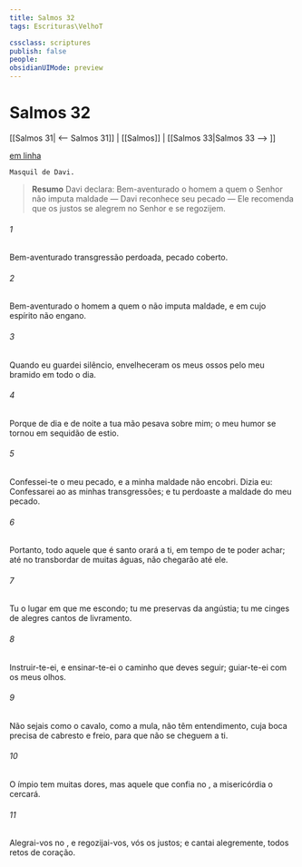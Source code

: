 ```yaml
---
title: Salmos 32
tags: Escrituras\VelhoT

cssclass: scriptures
publish: false
people:
obsidianUIMode: preview
---
```


# Salmos 32
[[Salmos 31| <-- Salmos 31]] | [[Salmos]] | [[Salmos 33|Salmos 33 --> ]]

[em linha](https://churchofjesuschrist.org/study/scriptures/ot/ps/32?lang=por)

```
Masquil de Davi.
```

> __Resumo__
Davi declara: Bem-aventurado o homem a quem o Senhor não imputa maldade — Davi reconhece seu pecado — Ele recomenda que os justos se alegrem no Senhor e se regozijem.

###### 1 
Bem-aventurado  transgressão  perdoada,  pecado  coberto.

###### 2 
Bem-aventurado o homem a quem o  não imputa maldade, e em cujo espírito não  engano.

###### 3 
Quando eu guardei silêncio, envelheceram os meus ossos pelo meu bramido em todo o dia.

###### 4 
Porque de dia e de noite a tua mão pesava sobre mim; o meu humor se tornou em sequidão de estio. 

###### 5 
Confessei-te o meu pecado, e a minha maldade não encobri. Dizia eu: Confessarei ao  as minhas transgressões; e tu perdoaste a maldade do meu pecado. 

###### 6 
Portanto, todo aquele que é santo orará a ti, em tempo de te poder achar; até no transbordar de muitas águas,  não chegarão até ele.

###### 7 
Tu  o lugar em que me escondo; tu me preservas da angústia; tu me cinges de alegres cantos de livramento. 

###### 8 
Instruir-te-ei, e ensinar-te-ei o caminho que deves seguir; guiar-te-ei com os meus olhos.

###### 9 
Não sejais como o cavalo,  como a mula,  não têm entendimento, cuja boca precisa de cabresto e freio, para que não se cheguem a ti.

###### 10 
O ímpio tem muitas dores, mas aquele que confia no , a misericórdia o cercará.

###### 11 
Alegrai-vos no , e regozijai-vos, vós os justos; e cantai alegremente, todos  retos de coração.

